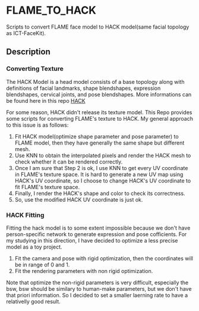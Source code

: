 # FLAME_TO_HACK
Scripts to convert FLAME face model to HACK model(same facial topology as ICT-FaceKit).

## Description
### Converting Texture
The HACK Model is a head model consists of a base topology along with definitions of facial landmarks, shape blendshapes, expression blendshapes, cervical joints, and pose blendshapes. More informations can be found here in this repo [HACK](https://github.com/ZoneLikeWonderland/HACK-Model)

For some reason, HACK didn't release its texture model. This Repo provides some scripts for converting FLAME's texture to HACK.
My general approach to this issue is as follows:
1. Fit HACK model(optimize shape parameter and pose parameter) to FLAME model, then they have generally the same shape but different mesh.
2. Use KNN to obtain the interpolated pixels and render the HACK mesh to check whether it can be rendered correctly.
3. Once I am sure that Step 2 is ok, I use KNN to get every UV coordinate in FLAME's texture space. It is hard to generate a new UV map using HACK's UV coordinate, so I choose to change HACK's UV coordinate to fit FLAME's texture space.
4. Finally, I render the HACK's shape and color to check its correctness.
5. So, use the modified HACK UV coordinate is just ok. 
### HACK Fitting
Fitting the hack model is to some extent impossible because we don't have person-specific network to generate expression and pose cofficients. For my studying in this direction, I have decided to optimize a less precise model as a toy project. 
1. Fit the camera and pose with rigid optimization, then the coordinates will be in range of 0 and 1.
2. Fit the rendering parameters with non rigid optimization.

Note that optimize the non-rigid parameters is very difficult, especially the bsw, bsw should be similary to human-make parameters, but we don't have that priori information. So I decided to set a smaller laerning rate to have a relativelly good result.

